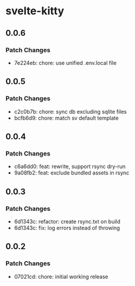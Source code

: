 # svelte-kitty

## 0.0.6

### Patch Changes

- 7e224eb: chore: use unified .env.local file

## 0.0.5

### Patch Changes

- c2c0b7b: chore: sync db excluding sqlite files
- bcfb6d9: chore: match sv default template

## 0.0.4

### Patch Changes

- c6a6dd0: feat: rewrite, support rsync dry-run
- 9a08fb2: feat: exclude bundled assets in rsync

## 0.0.3

### Patch Changes

- 6d1343c: refactor: create rsync.txt on build
- 6d1343c: fix: log errors instead of throwing

## 0.0.2

### Patch Changes

- 07021cd: chore: initial working release
